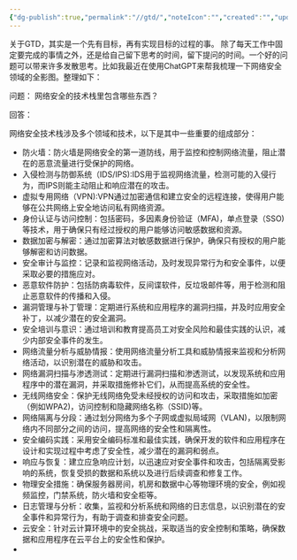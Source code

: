 ```yaml
---
{"dg-publish":true,"permalink":"//gtd/","noteIcon":"","created":"","updated":""}
---
```



关于GTD，其实是一个先有目标，再有实现目标的过程的事。
除了每天工作中固定要完成的事情之外，还是给自己留下思考的时间，留下提问的时间。一个好的问题可以带来许多发散思考。比如我最近在使用ChatGPT来帮我梳理一下网络安全领域的全影图。整理如下：

问题：
网络安全的技术栈里包含哪些东西？

回答：

网络安全技术栈涉及多个领域和技术，以下是其中一些重要的组成部分：

- 防火墙：防火墙是网络安全的第一道防线，用于监控和控制网络流量，阻止潜在的恶意流量进行受保护的网络。
- 入侵检测与防御系统（IDS/IPS):IDS用于监视网络流量，检测可能的入侵行为，而IPS则能主动阻止和响应潜在的攻击。
- 虚拟专用网络（VPN):VPN通过加密通信和建立安全的远程连接，使得用户能够在公共网络上安全地访问私有网络资源。
- 身份认证与访问控制：包括密码，多因素身份验证（MFA)，单点登录（SSO)等技术，用于确保只有经过授权的用户能够访问敏感数据和资源。
- 数据加密与解密：通过加密算法对敏感数据进行保护，确保只有授权的用户能够解密和访问数据。
- 安全审计与监控：记录和监视网络活动，及时发现异常行为和安全事件，以便采取必要的措施应对。
- 恶意软件防护：包括防病毒软件，反间谍软件，反垃圾邮件等，用于检测和阻止恶意软件的传播和入侵。
- 漏洞管理与补丁管理：定期进行系统和应用程序的漏洞扫描，并及时应用安全补丁，以减少潜在的安全漏洞。
- 安全培训与意识：通过培训和教育提高员工对安全风险和最佳实践的认识，减少内部安全事件的发生。
- 网络流量分析与威胁情报：使用网络流量分析工具和威胁情报来监视和分析网络活动，以识别潜在的威胁和攻击。
- 网络漏洞扫描与渗透测试：定期进行漏洞扫描和渗透测试，以发现系统和应用程序中的潜在漏洞，并采取措施修补它们，从而提高系统的安全性。
- 无线网络安全：保护无线网络免受未经授权的访问和攻击，采取措施如加密（例如WPA2)，访问控制和隐藏网络名称（SSID)等。
- 网络隔离与分段：通过划分网络为多个子网或虚拟局域网（VLAN)，以限制网络内不同部分之间的访问，提高网络的安全性和隔离性。
- 安全编码实践：采用安全编码标准和最佳实践，确保开发的软件和应用程序在设计和实现过程中考虑了安全性，减少潜在的漏洞和弱点。
- 响应与恢复：建立应急响应计划，以迅速应对安全事件和攻击，包括隔离受影响的系统，恢复受损的数据和系统以及进行后续调查和修复工作。
- 物理安全措施：确保服务器房间，机房和数据中心等物理环境的安全，例如视频监控，门禁系统，防火墙和安全柜等。
- 日志管理与分析：收集，监视和分析系统和网络的日志信息，以识别潜在的安全事件和异常行为，有助于调查和排查安全问题。
- 云安全：针对云计算环境中的安全挑战，采取适当的安全控制和策略，确保数据和应用程序在云平台上的安全性和保护。
- 
